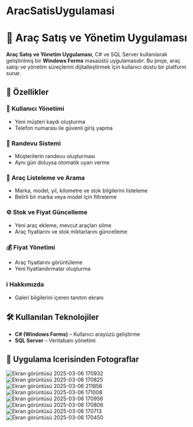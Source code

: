 # AracSatisUygulamasi

# 🚗 Araç Satış ve Yönetim Uygulaması

**Araç Satış ve Yönetim Uygulaması**, C# ve SQL Server kullanılarak geliştirilmiş bir **Windows Forms** masaüstü uygulamasıdır. Bu proje, araç satışı ve yönetim süreçlerini dijitalleştirmek için kullanıcı dostu bir platform sunar.

## 📌 Özellikler

### 🔹 Kullanıcı Yönetimi
- Yeni müşteri kaydı oluşturma
- Telefon numarası ile güvenli giriş yapma

### 📅 Randevu Sistemi
- Müşterilerin randevu oluşturması
- Aynı gün doluysa otomatik uyarı verme

### 🚗 Araç Listeleme ve Arama
- Marka, model, yıl, kilometre ve stok bilgilerini listeleme
- Belirli bir marka veya model için filtreleme

### ⚙️ Stok ve Fiyat Güncelleme
- Yeni araç ekleme, mevcut araçları silme
- Araç fiyatlarını ve stok miktarlarını güncelleme

### 💰 Fiyat Yönetimi
- Araç fiyatlarını görüntüleme
- Yeni fiyatlandırmalar oluşturma

### ℹ️ Hakkımızda
- Galeri bilgilerini içeren tanıtım ekranı

## 🛠 Kullanılan Teknolojiler
- **C# (Windows Forms)** – Kullanıcı arayüzü geliştirme
- **SQL Server** – Veritabanı yönetimi

## 📸 Uygulama Icerisinden Fotograflar
![Ekran görüntüsü 2025-03-06 170932](https://github.com/user-attachments/assets/0e6e40ac-fbdf-4afe-97e7-a1e55c170180)
![Ekran görüntüsü 2025-03-06 170825](https://github.com/user-attachments/assets/409e4c7f-a0c3-45fd-a889-76233e12b222)
![Ekran görüntüsü 2025-03-06 211856](https://github.com/user-attachments/assets/961b4571-71a8-4c62-a863-104dea903b1e)
![Ekran görüntüsü 2025-03-06 171008](https://github.com/user-attachments/assets/c0ba8c87-eb8b-498e-95b2-1f33b6d7aa60)
![Ekran görüntüsü 2025-03-06 170956](https://github.com/user-attachments/assets/07878ce9-df87-4fac-8441-e95d03fe297b)
![Ekran görüntüsü 2025-03-06 170806](https://github.com/user-attachments/assets/074ce8e3-e23e-49ee-917c-04c27d8884f1)
![Ekran görüntüsü 2025-03-06 170713](https://github.com/user-attachments/assets/653e718d-6702-406d-a46b-d3dd329e935e)
![Ekran görüntüsü 2025-03-06 170450](https://github.com/user-attachments/assets/e7f8461a-46b4-4109-a348-7136c9eaaa6d)
